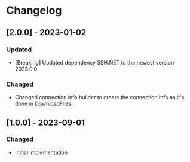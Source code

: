 # Changelog

## [2.0.0] - 2023-01-02
### Updated
- [Breaking] Updated dependency SSH.NET to the newest version 2023.0.0.

### Changed
- Changed connection info builder to create the connection info as it's done in DownloadFiles.

## [1.0.0] - 2023-09-01
### Changed
- Initial implementation
